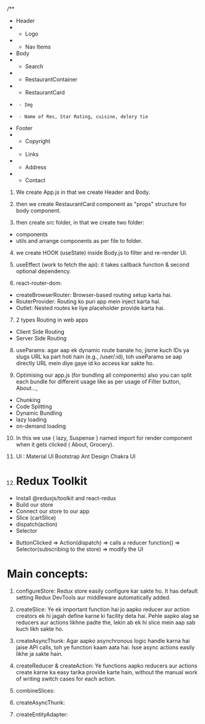 /**
 * Header
 *  - Logo
 *  - Nav Items
 * Body
 *  - Search
 *  - RestaurantContainer
 *    - RestaurantCard
 *      - Img
 *      - Name of Res, Star Rating, cuisine, delery tie
 * Footer
 *  - Copyright
 *  - Links
 *  - Address
 *  - Contact
 

1. We create App.js in that we create Header and Body.

2. then we create RestaurantCard component as "props" structure for body component.

3. then create src folder, in that we create two folder:
- components
- utils
and arrange components as per file to folder.

4. we create HOOK (useState) inside Body.js to filter and re-render UI.

5. useEffect (work to fetch the api): it takes callback function & second optional dependency.

6. react-router-dom:
  - createBrowserRouter: Browser-based routing setup karta hai.
  - RouterProvider: Routing ko puri app mein inject karta hai.
  - Outlet: Nested routes ke liye placeholder provide karta hai.

7. 2 types Routing in web apps
 - Client Side Routing
 - Server Side Routing

8. useParams: agar aap ek dynamic route banate ho, jisme kuch IDs ya slugs URL ka part hoti hain (e.g., /user/:id), toh useParams se aap directly URL mein diye gaye id ko access kar sakte ho.

9. Optimising our app.js (for bundling all components) also you can split each bundle for different usage like as per usage of Filter button, About..., 
  - Chunking
  - Code Splitting
  - Dynamic Bundling
  - lazy loading
  - on-demand loading

10. In this we use { lazy, Suspense } named import for render component when it gets clicked ( About, Grocery).

11. UI : 
Material UI
Bootstrap
Ant Design
Chakra UI

12.  # Redux Toolkit
  - Install @reduxjs/toolkit and react-redux
  - Build our store
  - Connect our store to our app
  - Slice (cartSlice)
  - dispatch(action)
  - Selector

* ButtonClicked => Action(dispatch) => calls a reducer function() => Selector(subscribing to the store) => modify the UI

# Main concepts:

1. configureStore:  Redux store easily configure kar sakte ho. It has default setting Redux DevTools aur middleware automatically added.

2. createSlice: Ye ek important function hai jo aapko reducer aur action creators ek hi jagah define karne ki facility deta hai. Pehle aapko alag se reducers aur actions likhne padte the, lekin ab ek hi slice mein aap sab kuch likh sakte ho.

3. createAsyncThunk: Agar aapko asynchronous logic handle karna hai jaise API calls, toh ye function kaam aata hai. Isse async actions easily likhe ja sakte hain.

4. createReducer & createAction: Ye functions aapko reducers aur actions create karne ka easy tarika provide karte hain, without the manual work of writing switch cases for each action.

5. combineSlices:

6. createAsyncThunk:

7. createEntityAdapter: